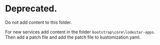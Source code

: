 # Deprecated.

Do not add content to this folder.

For new services add content in the folder `bootstrap\core\lodestar-apps`. Then add a patch file and add the patch file to kustomization.yaml.


